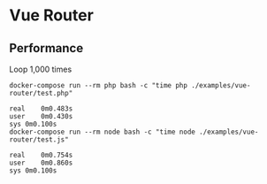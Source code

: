 # Vue Router

## Performance

Loop 1,000 times

```
docker-compose run --rm php bash -c "time php ./examples/vue-router/test.php"

real    0m0.483s
user    0m0.430s
sys 0m0.100s
docker-compose run --rm node bash -c "time node ./examples/vue-router/test.js"

real    0m0.754s
user    0m0.860s
sys 0m0.100s
```